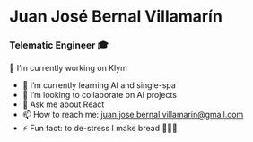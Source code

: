 # Juan José Bernal Villamarín 
### Telematic Engineer 🎓
🔭 I’m currently working on Klym 
- 🌱 I’m currently learning AI and single-spa
- 👯 I’m looking to collaborate on AI projects
- 💬 Ask me about React 
- 📫 How to reach me: juan.jose.bernal.villamarin@gmail.com
- ⚡ Fun fact: to de-stress I make bread 🥖🥐🥨


